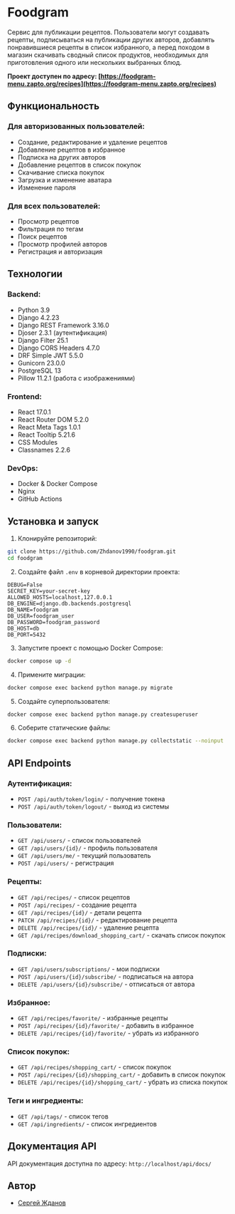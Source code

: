 # Foodgram

Сервис для публикации рецептов. Пользователи могут создавать рецепты, подписываться на публикации других авторов, добавлять понравившиеся рецепты в список избранного, а перед походом в магазин скачивать сводный список продуктов, необходимых для приготовления одного или нескольких выбранных блюд.

**Проект доступен по адресу: [https://foodgram-menu.zapto.org/recipes](https://foodgram-menu.zapto.org/recipes)**

## Функциональность

### Для авторизованных пользователей:
- Создание, редактирование и удаление рецептов
- Добавление рецептов в избранное
- Подписка на других авторов
- Добавление рецептов в список покупок
- Скачивание списка покупок
- Загрузка и изменение аватара
- Изменение пароля

### Для всех пользователей:
- Просмотр рецептов
- Фильтрация по тегам
- Поиск рецептов
- Просмотр профилей авторов
- Регистрация и авторизация

## Технологии

### Backend:
- Python 3.9
- Django 4.2.23
- Django REST Framework 3.16.0
- Djoser 2.3.1 (аутентификация)
- Django Filter 25.1
- Django CORS Headers 4.7.0
- DRF Simple JWT 5.5.0
- Gunicorn 23.0.0
- PostgreSQL 13
- Pillow 11.2.1 (работа с изображениями)

### Frontend:
- React 17.0.1
- React Router DOM 5.2.0
- React Meta Tags 1.0.1
- React Tooltip 5.21.6
- CSS Modules
- Classnames 2.2.6

### DevOps:
- Docker & Docker Compose
- Nginx
- GitHub Actions

## Установка и запуск

1. Клонируйте репозиторий:
```bash
git clone https://github.com/Zhdanov1990/foodgram.git
cd foodgram
```

2. Создайте файл `.env` в корневой директории проекта:
```
DEBUG=False
SECRET_KEY=your-secret-key
ALLOWED_HOSTS=localhost,127.0.0.1
DB_ENGINE=django.db.backends.postgresql
DB_NAME=foodgram
DB_USER=foodgram_user
DB_PASSWORD=foodgram_password
DB_HOST=db
DB_PORT=5432
```

3. Запустите проект с помощью Docker Compose:
```bash
docker compose up -d
```

4. Примените миграции:
```bash
docker compose exec backend python manage.py migrate
```

5. Создайте суперпользователя:
```bash
docker compose exec backend python manage.py createsuperuser
```

6. Соберите статические файлы:
```bash
docker compose exec backend python manage.py collectstatic --noinput
```

## API Endpoints

### Аутентификация:
- `POST /api/auth/token/login/` - получение токена
- `POST /api/auth/token/logout/` - выход из системы

### Пользователи:
- `GET /api/users/` - список пользователей
- `GET /api/users/{id}/` - профиль пользователя
- `GET /api/users/me/` - текущий пользователь
- `POST /api/users/` - регистрация

### Рецепты:
- `GET /api/recipes/` - список рецептов
- `POST /api/recipes/` - создание рецепта
- `GET /api/recipes/{id}/` - детали рецепта
- `PATCH /api/recipes/{id}/` - редактирование рецепта
- `DELETE /api/recipes/{id}/` - удаление рецепта
- `GET /api/recipes/download_shopping_cart/` - скачать список покупок

### Подписки:
- `GET /api/users/subscriptions/` - мои подписки
- `POST /api/users/{id}/subscribe/` - подписаться на автора
- `DELETE /api/users/{id}/subscribe/` - отписаться от автора

### Избранное:
- `GET /api/recipes/favorite/` - избранные рецепты
- `POST /api/recipes/{id}/favorite/` - добавить в избранное
- `DELETE /api/recipes/{id}/favorite/` - убрать из избранного

### Список покупок:
- `GET /api/recipes/shopping_cart/` - список покупок
- `POST /api/recipes/{id}/shopping_cart/` - добавить в список покупок
- `DELETE /api/recipes/{id}/shopping_cart/` - убрать из списка покупок

### Теги и ингредиенты:
- `GET /api/tags/` - список тегов
- `GET /api/ingredients/` - список ингредиентов

## Документация API

API документация доступна по адресу: `http://localhost/api/docs/`

## Автор

- [Сергей Жданов](https://github.com/Zhdanov1990)



